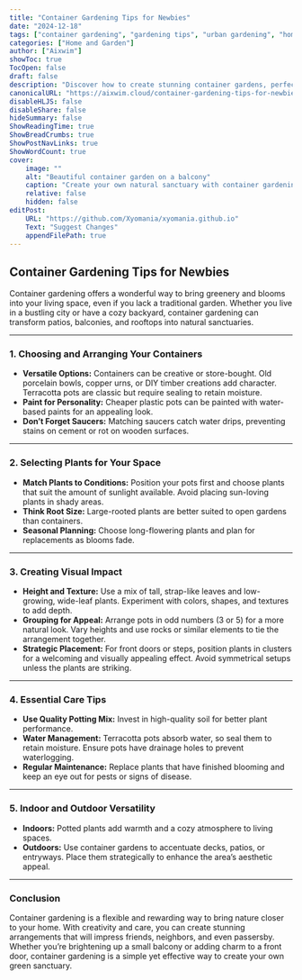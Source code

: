 ```yaml
---
title: "Container Gardening Tips for Newbies"
date: "2024-12-18"
tags: ["container gardening", "gardening tips", "urban gardening", "home and garden"]
categories: ["Home and Garden"]
author: ["Aixwim"]
showToc: true
TocOpen: false
draft: false
description: "Discover how to create stunning container gardens, perfect for small spaces, urban homes, and patios."
canonicalURL: "https://aixwim.cloud/container-gardening-tips-for-newbies"
disableHLJS: false
disableShare: false
hideSummary: false
ShowReadingTime: true
ShowBreadCrumbs: true
ShowPostNavLinks: true
ShowWordCount: true
cover:
    image: ""
    alt: "Beautiful container garden on a balcony"
    caption: "Create your own natural sanctuary with container gardening."
    relative: false
    hidden: false
editPost:
    URL: "https://github.com/Xyomania/xyomania.github.io"
    Text: "Suggest Changes"
    appendFilePath: true
---
```


## Container Gardening Tips for Newbies  

Container gardening offers a wonderful way to bring greenery and blooms into your living space, even if you lack a traditional garden. Whether you live in a bustling city or have a cozy backyard, container gardening can transform patios, balconies, and rooftops into natural sanctuaries.  

---

### 1. **Choosing and Arranging Your Containers**  
- **Versatile Options:** Containers can be creative or store-bought. Old porcelain bowls, copper urns, or DIY timber creations add character. Terracotta pots are classic but require sealing to retain moisture.  
- **Paint for Personality:** Cheaper plastic pots can be painted with water-based paints for an appealing look.  
- **Don’t Forget Saucers:** Matching saucers catch water drips, preventing stains on cement or rot on wooden surfaces.  

---

### 2. **Selecting Plants for Your Space**  
- **Match Plants to Conditions:** Position your pots first and choose plants that suit the amount of sunlight available. Avoid placing sun-loving plants in shady areas.  
- **Think Root Size:** Large-rooted plants are better suited to open gardens than containers.  
- **Seasonal Planning:** Choose long-flowering plants and plan for replacements as blooms fade.  

---

### 3. **Creating Visual Impact**  
- **Height and Texture:** Use a mix of tall, strap-like leaves and low-growing, wide-leaf plants. Experiment with colors, shapes, and textures to add depth.  
- **Grouping for Appeal:** Arrange pots in odd numbers (3 or 5) for a more natural look. Vary heights and use rocks or similar elements to tie the arrangement together.  
- **Strategic Placement:** For front doors or steps, position plants in clusters for a welcoming and visually appealing effect. Avoid symmetrical setups unless the plants are striking.  

---

### 4. **Essential Care Tips**  
- **Use Quality Potting Mix:** Invest in high-quality soil for better plant performance.  
- **Water Management:** Terracotta pots absorb water, so seal them to retain moisture. Ensure pots have drainage holes to prevent waterlogging.  
- **Regular Maintenance:** Replace plants that have finished blooming and keep an eye out for pests or signs of disease.  

---

### 5. **Indoor and Outdoor Versatility**  
- **Indoors:** Potted plants add warmth and a cozy atmosphere to living spaces.  
- **Outdoors:** Use container gardens to accentuate decks, patios, or entryways. Place them strategically to enhance the area’s aesthetic appeal.  

---

### Conclusion  

Container gardening is a flexible and rewarding way to bring nature closer to your home. With creativity and care, you can create stunning arrangements that will impress friends, neighbors, and even passersby. Whether you’re brightening up a small balcony or adding charm to a front door, container gardening is a simple yet effective way to create your own green sanctuary.  
